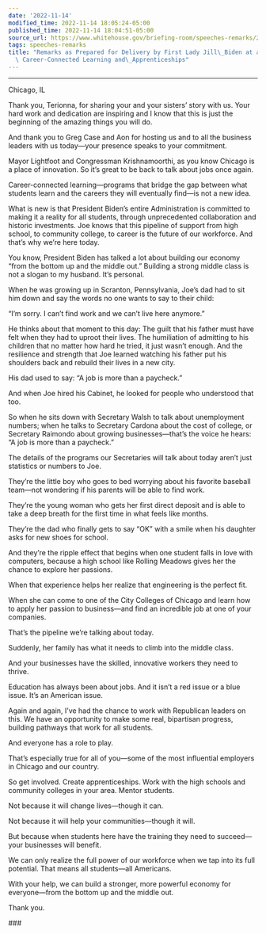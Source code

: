 ```yaml
---
date: '2022-11-14'
modified_time: 2022-11-14 18:05:24-05:00
published_time: 2022-11-14 18:04:51-05:00
source_url: https://www.whitehouse.gov/briefing-room/speeches-remarks/2022/11/14/remarks-as-prepared-for-delivery-by-first-lady-jill-biden-at-an-event-highlighting-career-connected-learning-and-apprenticeships/
tags: speeches-remarks
title: "Remarks as Prepared for Delivery by First Lady Jill\_Biden at an Event Highlighting\
  \ Career-Connected Learning and\_Apprenticeships"
---
```

 
------------------------------------------------------------------------

Chicago, IL

Thank you, Terionna, for sharing your and your sisters’ story with us.
Your hard work and dedication are inspiring and I know that this is just
the beginning of the amazing things you will do.

And thank you to Greg Case and Aon for hosting us and to all the
business leaders with us today—your presence speaks to your commitment.

Mayor Lightfoot and Congressman Krishnamoorthi, as you know Chicago is a
place of innovation. So it’s great to be back to talk about jobs once
again.

Career-connected learning—programs that bridge the gap between what
students learn and the careers they will eventually find—is not a new
idea.

What is new is that President Biden’s entire Administration is committed
to making it a reality for all students, through unprecedented
collaboration and historic investments. Joe knows that this pipeline of
support from high school, to community college, to career is the future
of our workforce. And that’s why we’re here today.

You know, President Biden has talked a lot about building our economy
“from the bottom up and the middle out.” Building a strong middle class
is not a slogan to my husband. It’s personal.

When he was growing up in Scranton, Pennsylvania, Joe’s dad had to sit
him down and say the words no one wants to say to their child:

“I’m sorry. I can’t find work and we can’t live here anymore.”

He thinks about that moment to this day: The guilt that his father must
have felt when they had to uproot their lives. The humiliation of
admitting to his children that no matter how hard he tried, it just
wasn’t enough. And the resilience and strength that Joe learned watching
his father put his shoulders back and rebuild their lives in a new city.

His dad used to say: “A job is more than a paycheck.”

And when Joe hired his Cabinet, he looked for people who understood that
too.

So when he sits down with Secretary Walsh to talk about unemployment
numbers; when he talks to Secretary Cardona about the cost of college,
or Secretary Raimondo about growing businesses—that’s the voice he
hears: “A job is more than a paycheck.”

The details of the programs our Secretaries will talk about today aren’t
just statistics or numbers to Joe.

They’re the little boy who goes to bed worrying about his favorite
baseball team—not wondering if his parents will be able to find work.

They’re the young woman who gets her first direct deposit and is able to
take a deep breath for the first time in what feels like months.

They’re the dad who finally gets to say “OK” with a smile when his
daughter asks for new shoes for school.

And they’re the ripple effect that begins when one student falls in love
with computers, because a high school like Rolling Meadows gives her the
chance to explore her passions.

When that experience helps her realize that engineering is the perfect
fit.

When she can come to one of the City Colleges of Chicago and learn how
to apply her passion to business—and find an incredible job at one of
your companies.

That’s the pipeline we’re talking about today.

Suddenly, her family has what it needs to climb into the middle class.

And your businesses have the skilled, innovative workers they need to
thrive.

Education has always been about jobs. And it isn’t a red issue or a blue
issue. It’s an American issue.

Again and again, I’ve had the chance to work with Republican leaders on
this. We have an opportunity to make some real, bipartisan progress,
building pathways that work for all students.

And everyone has a role to play.

That’s especially true for all of you—some of the most influential
employers in Chicago and our country.

So get involved. Create apprenticeships. Work with the high schools and
community colleges in your area. Mentor students.

Not because it will change lives—though it can.

Not because it will help your communities—though it will.

But because when students here have the training they need to
succeed—your businesses will benefit.

We can only realize the full power of our workforce when we tap into its
full potential. That means all students—all Americans.

With your help, we can build a stronger, more powerful economy for
everyone—from the bottom up and the middle out.

Thank you.

\###
